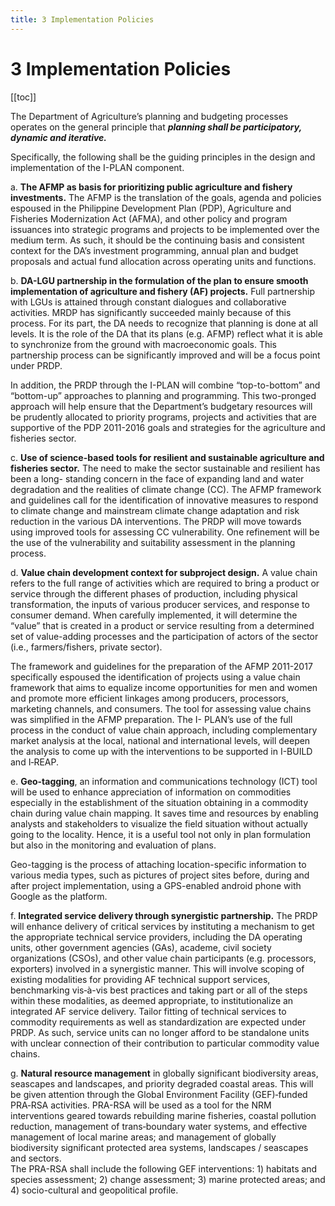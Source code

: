 ```yaml
---
title: 3 Implementation Policies
---
```

# 3 Implementation Policies

[[toc]]

The Department of Agriculture’s planning and budgeting processes operates on the general
principle that ***planning shall be participatory, dynamic and iterative.***

Specifically, the following shall be the guiding principles in the design and implementation of
the I-PLAN component.

a. **The AFMP as basis for prioritizing public agriculture and fishery investments.** The
AFMP is the translation of the goals, agenda and policies espoused in the Philippine
Development Plan (PDP), Agriculture and Fisheries Modernization Act (AFMA), and
other policy and program issuances into strategic programs and projects to be
implemented over the medium term. As such, it should be the continuing basis and
consistent context for the DA’s investment programming, annual plan and budget
proposals and actual fund allocation across operating units and functions.

b. **DA-LGU partnership in the formulation of the plan to ensure smooth
implementation of agriculture and fishery (AF) projects.** Full partnership with LGUs
is attained through constant dialogues and collaborative activities. MRDP has
significantly succeeded mainly because of this process. For its part, the DA needs to
recognize that planning is done at all levels. It is the role of the DA that its plans (e.g.
AFMP) reflect what it is able to synchronize from the ground with macroeconomic
goals. This partnership process can be significantly improved and will be a focus
point under PRDP.  

In addition, the PRDP through the I-PLAN will combine “top-to-bottom” and
“bottom-up” approaches to planning and programming. This two-pronged approach
will help ensure that the Department’s budgetary resources will be prudently
allocated to priority programs, projects and activities that are supportive of the PDP
2011-2016 goals and strategies for the agriculture and fisheries sector.

c. **Use of science-based tools for resilient and sustainable agriculture and fisheries sector.** The need to make the sector sustainable and resilient has been a long-
standing concern in the face of expanding land and water degradation and the realities of climate change (CC). The AFMP framework and guidelines call for the
identification of innovative measures to respond to climate change and mainstream
climate change adaptation and risk reduction in the various DA interventions. The
PRDP will move towards using improved tools for assessing CC vulnerability. One
refinement will be the use of the vulnerability and suitability assessment in the
planning process.

d. **Value chain development context for subproject design.** A value chain refers to the
full range of activities which are required to bring a product or service through the different phases of production, including physical transformation, the inputs of
various producer services, and response to consumer demand. When carefully
implemented, it will determine the “value” that is created in a product or service
resulting from a determined set of value-adding processes and the participation of
actors of the sector (i.e., farmers/fishers, private sector).

The framework and guidelines for the preparation of the AFMP 2011-2017
specifically espoused the identification of projects using a value chain framework
that aims to equalize income opportunities for men and women and promote more
efficient linkages among producers, processors, marketing channels, and consumers. The tool for assessing value chains was simplified in the AFMP preparation. The I-
PLAN’s use of the full process in the conduct of value chain approach, including complementary market analysis at the local, national and international levels, will
deepen the analysis to come up with the interventions to be supported in I-BUILD
and I‐REAP.

e. **Geo-tagging**, an information and communications technology (ICT) tool will be used
to enhance appreciation of information on commodities especially in the
establishment of the situation obtaining in a commodity chain during value chain
mapping. It saves time and resources by enabling analysts and stakeholders to
visualize the field situation without actually going to the locality. Hence, it is a useful
tool not only in plan formulation but also in the monitoring and evaluation of plans.  

Geo-tagging is the process of attaching location-specific information to various
media types, such as pictures of project sites before, during and after project
implementation, using a GPS-enabled android phone with Google as the platform. 

f. **Integrated service delivery through synergistic partnership.** The PRDP will enhance
delivery of critical services by instituting a mechanism to get the appropriate
technical service providers, including the DA operating units, other government
agencies (GAs), academe, civil society organizations (CSOs), and other value chain
participants (e.g. processors, exporters) involved in a synergistic manner. This will
involve scoping of existing modalities for providing AF technical support services,
benchmarking vis‐à-vis best practices and taking part or all of the steps within these
modalities, as deemed appropriate, to institutionalize an integrated AF service
delivery. Tailor fitting of technical services to commodity requirements as well as
standardization are expected under PRDP. As such, service units can no longer afford
to be standalone units with unclear connection of their contribution to particular
commodity value chains. 

g. **Natural resource management** in globally significant biodiversity areas, seascapes
and landscapes, and priority degraded coastal areas. This will be given attention
through the Global Environment Facility (GEF)‐funded PRA‐RSA activities. PRA-RSA will be used as a tool for the NRM interventions geared towards rebuilding marine
fisheries, coastal pollution reduction, management of trans‐boundary water
systems, and effective management of local marine areas; and management of
globally biodiversity significant protected area systems, landscapes / seascapes and
sectors.  
The PRA-RSA shall include the following GEF interventions: 1) habitats and species
assessment; 2) change assessment; 3) marine protected areas; and 4) socio-cultural
and geopolitical profile.



